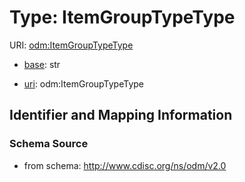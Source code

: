 # Type: ItemGroupTypeType



URI: [odm:ItemGroupTypeType](http://www.cdisc.org/ns/odm/v2.0/ItemGroupTypeType)

* [base](https://w3id.org/linkml/base): str

* [uri](https://w3id.org/linkml/uri): odm:ItemGroupTypeType









## Identifier and Mapping Information







### Schema Source


* from schema: http://www.cdisc.org/ns/odm/v2.0



